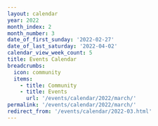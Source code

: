 ```yaml
---
layout: calendar
year: 2022
month_index: 2
month_number: 3
date_of_first_sunday: '2022-02-27'
date_of_last_saturday: '2022-04-02'
calendar_view_week_count: 5
title: Events Calendar
breadcrumbs:
  icon: community
  items:
    - title: Community
    - title: Events
      url: '/events/calendar/2022/march/'
permalink: '/events/calendar/2022/march/'
redirect_from: '/events/calendar/2022-03.html'
---
```

